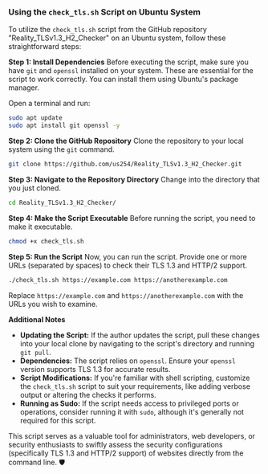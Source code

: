 ### Using the `check_tls.sh` Script on Ubuntu System

To utilize the `check_tls.sh` script from the GitHub repository "Reality_TLSv1.3_H2_Checker" on an Ubuntu system, follow these straightforward steps:

**Step 1: Install Dependencies**
Before executing the script, make sure you have `git` and `openssl` installed on your system. These are essential for the script to work correctly. You can install them using Ubuntu's package manager.

Open a terminal and run:

```bash
sudo apt update
sudo apt install git openssl -y
```

**Step 2: Clone the GitHub Repository**
Clone the repository to your local system using the `git` command.

```bash
git clone https://github.com/us254/Reality_TLSv1.3_H2_Checker.git
```

**Step 3: Navigate to the Repository Directory**
Change into the directory that you just cloned.

```bash
cd Reality_TLSv1.3_H2_Checker/
```

**Step 4: Make the Script Executable**
Before running the script, you need to make it executable.

```bash
chmod +x check_tls.sh
```

**Step 5: Run the Script**
Now, you can run the script. Provide one or more URLs (separated by spaces) to check their TLS 1.3 and HTTP/2 support.

```bash
./check_tls.sh https://example.com https://anotherexample.com
```

Replace `https://example.com` and `https://anotherexample.com` with the URLs you wish to examine.

**Additional Notes**
- **Updating the Script:** If the author updates the script, pull these changes into your local clone by navigating to the script's directory and running `git pull`.
- **Dependencies:** The script relies on `openssl`. Ensure your `openssl` version supports TLS 1.3 for accurate results.
- **Script Modifications:** If you're familiar with shell scripting, customize the `check_tls.sh` script to suit your requirements, like adding verbose output or altering the checks it performs.
- **Running as Sudo:** If the script needs access to privileged ports or operations, consider running it with `sudo`, although it's generally not required for this script.

This script serves as a valuable tool for administrators, web developers, or security enthusiasts to swiftly assess the security configurations (specifically TLS 1.3 and HTTP/2 support) of websites directly from the command line. 🛡️
